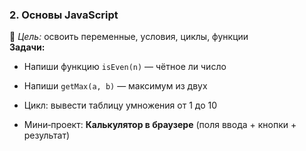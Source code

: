 
### **2. Основы JavaScript**

🎯 _Цель:_ освоить переменные, условия, циклы, функции  
**Задачи:**

- Напиши функцию `isEven(n)` — чётное ли число
    
- Напиши `getMax(a, b)` — максимум из двух
    
- Цикл: вывести таблицу умножения от 1 до 10
    
- Мини‑проект: **Калькулятор в браузере** (поля ввода + кнопки + результат)
